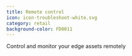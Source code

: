 ```yaml
---
title: Remote control
icon: icon-troubleshoot-white.svg
category: retail
background-color: FD0011
---
```


Control and monitor your edge assets remotely